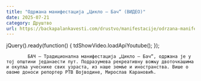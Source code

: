 ```yaml
---
title: "Одржана манифестација „Цикло – Бач“ (ВИДЕО)"
date: 2025-07-21
category: Друштво
url: https://backapalankavesti.com/drustvo/manifestacije/odrzana-manifestacija-ciklo-bac-video/
---
```


jQuery().ready(function() {
                            tdShowVideo.loadApiYoutube(); 
                        });
                        
                    
            БАЧ – Традиционална манифестација „Цикло – Бач“, одржана је у тој општини једанаести пут. Подразумева рекреативну вожњу двоточкашима и окупља учеснике свих узраста, из наше земље и иностранства. Више о овоме доноси репортер РТВ Војводине, Мирослав Карановић.
